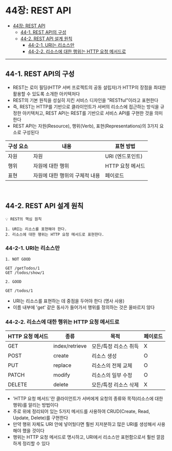 # 44장: REST API

-   [44장: REST API](#44장-rest-api)
    -   [44-1. REST API의 구성](#44-1-rest-api의-구성)
    -   [44-2. REST API 설계 원칙](#44-2-rest-api-설계-원칙)
        -   [44-2-1. URI는 리소스만](#44-2-1-uri는-리소스만)
        -   [44-2-2. 리소스에 대한 행위는 HTTP 요청 메서드로](#44-2-2-리소스에-대한-행위는-http-요청-메서드로)

---

## 44-1. REST API의 구성

-   REST는 로이 필딩(HTTP 서버 프로젝트의 공동 설립자)가 HTTP의 장점을 최대한 활용할 수 있도록 소개한 아키텍처다
-   REST의 기본 원칙을 성실히 지킨 서비스 디자인을 "RESTful"이라고 표현한다
-   즉, REST는 HTTP를 기반으로 클라이언트가 서버의 리소스에 접근하는 방식을 규정한 아키텍처고, REST API는 REST를 기반으로 서비스 API를 구현한 것을 의미한다
-   REST API는 자원(Resource), 행위(Verb), 표현(Representations)의 3가지 요소로 구성된다

| <center>구성 요소</center> | <center>내용</center>          | <center>표현 방법</center> |
| -------------------------- | ------------------------------ | -------------------------- |
| 자원                       | 자원                           | URI (엔드포인트)           |
| 행위                       | 자원에 대한 행위               | HTTP 요청 메서드           |
| 표현                       | 자원에 대한 행위의 구체적 내용 | 페이로드                   |

<br>

## 44-2. REST API 설계 원칙

```
💡 REST의 핵심 원칙

1. URI는 리소스를 표현해야 한다.
2. 리소스에 대한 행위는 HTTP 요청 메서드로 표현한다.
```

### 44-2-1. URI는 리소스만

```
1. NOT GOOD

GET /getTodos/1
GET /todos/show/1

2. GOOD

GET /todos/1
```

-   URI는 리소스를 표현하는 데 중점을 두어야 한다 (명사 사용)
-   이름 내부에 'get' 같은 동사가 들어가서 행위를 정의하는 것은 올바르지 않다

### 44-2-2. 리소스에 대한 행위는 HTTP 요청 메서드로

| HTTP 요청 메서드 | 종류           | 목적                  | 페이로드 |
| ---------------- | -------------- | --------------------- | -------- |
| GET              | index/retrieve | 모든/특정 리소스 취득 | X        |
| POST             | create         | 리소스 생성           | O        |
| PUT              | replace        | 리소스의 전체 교체    | O        |
| PATCH            | modify         | 리소스의 일부 수정    | O        |
| DELETE           | delete         | 모든/특정 리소스 삭제 | X        |

-   'HTTP 요청 메서드'란 클라이언트가 서버에게 요청의 종류와 목적(리소스에 대한 행위)를 알리는 방법이다
-   주로 위에 정리되어 있는 5가지 메서드를 사용하여 CRUD(Create, Read, Update, Delete)를 구현한다
-   만약 행위 자체도 URI 안에 넣어뒀다면 훨씬 지저분하고 많은 URI를 생성해서 사용해야 했을 것이다
-   행위는 HTTP 요청 메서드로 명시하고, URI에서 리소스만 표현함으로서 훨씬 깔끔하게 정리할 수 있다
